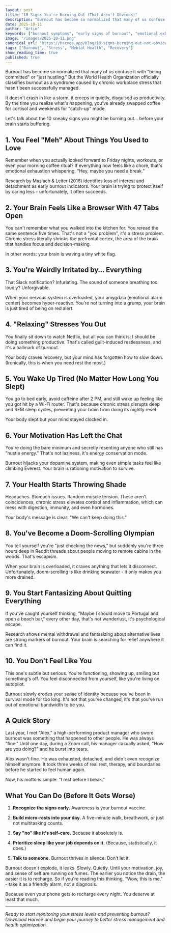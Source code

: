 ```yaml
---
layout: post
title: "10 Signs You're Burning Out (That Aren't Obvious)"
description: "Burnout has become so normalized that many of us confuse it with 'being committed' or 'just hustling.' Learn the 10 sneaky signs you might be burning out before your brain starts buffering."
date: 2025-10-11
author: "Artie"
keywords: ["burnout symptoms", "early signs of burnout", "emotional exhaustion", "work stress", "burnout recovery", "mental fatigue", "burnout prevention", "stress management"]
image: "/images/2025-10-11.png"
canonical_url: "https://harvee.app/blog/10-signs-burning-out-not-obvious"
tags: ["Burnout", "Stress", "Mental Health", "Recovery"]
show_reading_time: true
published: true
---
```


Burnout has become so normalized that many of us confuse it with "being committed" or "just hustling." But the World Health Organization officially classifies burnout as a syndrome caused by chronic workplace stress that hasn't been successfully managed.

It doesn't crash in like a storm, it creeps in quietly, disguised as productivity. By the time you realize what's happening, you've already swapped coffee for cortisol and weekends for "catch-up" mode.

Let's talk about the 10 sneaky signs you might be burning out… before your brain starts buffering.

## 1. You Feel "Meh" About Things You Used to Love

Remember when you actually looked forward to Friday nights, workouts, or even your morning coffee ritual?
If everything now feels like a chore, that's emotional exhaustion whispering, "Hey, maybe you need a break."

Research by Maslach & Leiter (2016) identifies loss of interest and detachment as early burnout indicators. Your brain is trying to protect itself by caring less - unfortunately, it often succeeds.

## 2. Your Brain Feels Like a Browser With 47 Tabs Open

You can't remember what you walked into the kitchen for. You reread the same sentence five times.
That's not a "you problem", it's a stress problem. Chronic stress literally shrinks the prefrontal cortex, the area of the brain that handles focus and decision-making.

In other words: your brain is waving a tiny white flag.

## 3. You're Weirdly Irritated by… Everything

That Slack notification? Infuriating.
The sound of someone breathing too loudly? Unforgivable.

When your nervous system is overloaded, your amygdala (emotional alarm center) becomes hyper-reactive. You're not turning into a grump, your brain is just tired of being on red alert.

## 4. "Relaxing" Stresses You Out

You finally sit down to watch Netflix, but all you can think is: I should be doing something productive.
That's called guilt-induced restlessness, and it's a hallmark of burnout.

Your body craves recovery, but your mind has forgotten how to slow down. (Ironically, this is when you need rest the most.)

## 5. You Wake Up Tired (No Matter How Long You Slept)

You go to bed early, avoid caffeine after 2 PM, and still wake up feeling like you got hit by a Wi-Fi router.
That's because chronic stress disrupts deep and REM sleep cycles, preventing your brain from doing its nightly reset.

Your body slept but your mind stayed clocked in.

## 6. Your Motivation Has Left the Chat

You're doing the bare minimum and secretly resenting anyone who still has "hustle energy."
That's not laziness, it's energy conservation mode.

Burnout hijacks your dopamine system, making even simple tasks feel like climbing Everest. Your brain is rationing motivation to survive.

## 7. Your Health Starts Throwing Shade

Headaches. Stomach issues. Random muscle tension.
These aren't coincidences, chronic stress elevates cortisol and inflammation, which can mess with digestion, immunity, and even hormones.

Your body's message is clear: "We can't keep doing this."

## 8. You've Become a Doom-Scrolling Olympian

You tell yourself you're "just checking the news," but suddenly you're three hours deep in Reddit threads about people moving to remote cabins in the woods.
That's escapism.

When your brain is overloaded, it craves anything that lets it disconnect. Unfortunately, doom-scrolling is like drinking seawater - it only makes you more drained.

## 9. You Start Fantasizing About Quitting Everything

If you've caught yourself thinking, "Maybe I should move to Portugal and open a beach bar," every other day, that's not wanderlust, it's psychological escape.

Research shows mental withdrawal and fantasizing about alternative lives are strong markers of burnout. Your brain is searching for relief anywhere it can find it.

## 10. You Don't Feel Like You

This one's subtle but serious. You're functioning, showing up, smiling but something's off.
You feel disconnected from yourself, like you're living on autopilot.

Burnout slowly erodes your sense of identity because you've been in survival mode for too long. It's not that you've changed, it's that you've run out of emotional bandwidth to be you.

## A Quick Story

Last year, I met "Alex," a high-performing product manager who swore burnout was something that happened to other people.
He was always "fine." Until one day, during a Zoom call, his manager casually asked, "How are you doing?" and he burst into tears.

Alex wasn't fine. He was exhausted, detached, and didn't even recognize himself anymore.
It took three weeks of real rest, therapy, and boundaries before he started to feel human again.

Now, his motto is simple: "I rest before I break."

## What You Can Do (Before It Gets Worse)

1. **Recognize the signs early.**
   Awareness is your burnout vaccine.

2. **Build micro-rests into your day.**
   A five-minute walk, breathwork, or just not multitasking counts.

3. **Say "no" like it's self-care.**
   Because it absolutely is.

4. **Prioritize sleep like your job depends on it.**
   (Because, statistically, it does.)

5. **Talk to someone.**
   Burnout thrives in silence. Don't let it.

Burnout doesn't explode, it leaks. Slowly. Quietly. Until your motivation, joy, and sense of self are running on fumes.
The earlier you notice the drain, the easier it is to recharge. So if you're reading this thinking, "Wow, this is me," - take it as a friendly alarm, not a diagnosis.

Because even your phone gets to recharge every night. You deserve at least that much.

---

*Ready to start monitoring your stress levels and preventing burnout? Download Harvee and begin your journey to better stress management and health optimization.*
